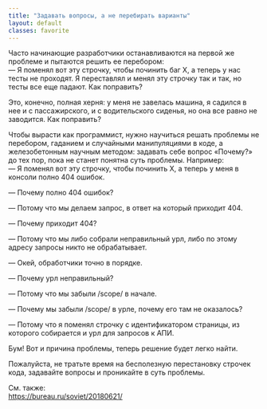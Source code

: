 ```yaml
---
title: "Задавать вопросы, а не перебирать варианты"
layout: default
classes: favorite
---
```


Часто начинающие разработчики останавливаются на первой же проблеме и пытаются решить ее перебором:  
— Я поменял вот эту строчку, чтобы починить баг X, а теперь у нас тесты не проходят. Я переставлял и менял эту строчку так и так, но тесты все еще падают. Как поправить?

Это, конечно, полная херня: у меня не завелась машина, я садился в нее и с пассажирского, и с водительского сиденья, но она все равно не заводится. Как поправить?

Чтобы вырасти как программист, нужно научиться решать проблемы не перебором, гаданием и случайными манипуляциями в коде, а железобетонным научным методом: задавать себе вопрос «Почему?» до тех пор, пока не станет понятна суть проблемы. Например:  
— Я поменял вот эту строчку, чтобы починить X, а теперь у меня в консоли полно 404 ошибок.

— Почему полно 404 ошибок?

— Потому что мы делаем запрос, в ответ на который приходит 404.

— Почему приходит 404?

— Потому что мы либо собрали неправильный урл, либо по этому адресу запросы никто не обрабатывает.

— Окей, обработчики точно в порядке.

— Почему урл неправильный?

— Потому что мы забыли /scope/ в начале.

— Почему мы забыли /scope/ в урле, почему его там не оказалось?

— Потому что я поменял строчку с идентификатором страницы, из которого собирается и урл для запросов к АПИ.

Бум! Вот и причина проблемы, теперь решение будет легко найти.

Пожалуйста, не тратьте время на бесполезную перестановку строчек кода, задавайте вопросы и проникайте в суть проблемы.


См. также:  
<https://bureau.ru/soviet/20180621/>
